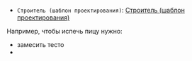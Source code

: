 
* `Строитель (шаблон проектирования)`: [Строитель (шаблон проектирования)](https://ru.wikipedia.org/wiki/Строитель_(шаблон_проектирования))

Например, чтобы испечь пицу нужно:
- замесить тесто
- 
